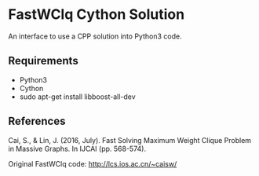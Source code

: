 # FastWClq Cython Solution

An interface to use a CPP solution into Python3 code.

## Requirements
- Python3
- Cython
- sudo apt-get install libboost-all-dev

## References
Cai, S., & Lin, J. (2016, July). Fast Solving Maximum Weight Clique Problem in Massive Graphs. In IJCAI (pp. 568-574).

Original FastWClq code: http://lcs.ios.ac.cn/~caisw/
